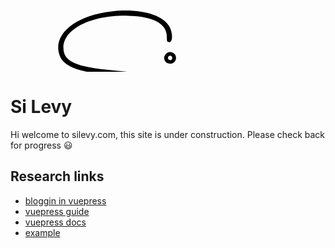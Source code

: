 <p class="logo-container">
<svg id="logo" version="1.1" xmlns="http://www.w3.org/2000/svg" xmlns:xlink="http://www.w3.org/1999/xlink" ><g id="svgg"><path id="path0" d="M161.707 53.445 C 106.107 59.841,70.550 87.211,77.091 118.577 C 81.761 140.972,103.465 150.173,164.642 155.692 C 215.269 160.260,224.159 163.668,224.121 178.495 C 224.049 206.115,158.991 217.214,115.740 196.985 C 110.058 194.327,107.820 194.393,106.735 197.249 C 103.770 205.046,137.215 214.887,166.678 214.887 C 206.552 214.887,232.039 200.506,232.039 178.008 C 232.039 157.800,220.756 152.683,165.645 147.899 C 104.485 142.590,84.617 133.695,84.680 111.650 C 84.766 81.333,129.578 59.100,188.026 60.376 C 228.640 61.263,250.162 72.902,250.162 93.980 C 250.162 101.218,250.400 101.913,253.115 102.583 C 259.766 104.224,260.328 87.844,253.983 77.276 C 242.408 57.998,205.343 48.426,161.707 53.445 M250.809 119.651 C 242.793 124.602,245.020 136.172,254.158 137.050 C 262.137 137.817,267.175 130.602,263.731 123.343 C 261.708 119.080,254.888 117.131,250.809 119.651 M257.716 125.343 C 260.014 127.423,258.564 131.392,255.506 131.392 C 252.355 131.392,250.742 127.786,252.851 125.455 C 254.183 123.984,256.163 123.938,257.716 125.343 " stroke="none" fill="#000000" fill-rule="evenodd"></path></g></svg>
</p>

# Si Levy
Hi welcome to silevy.com, this site is under construction. Please check back for progress 😃

## Research links
- [bloggin in vuepress](https://jordonbaade.com/blog/blogging-vuepress-default-theme/)
- [vuepress guide](https://blog.logrocket.com/vuepress-in-all-its-glory-2f682e4f70c0)
- [vuepress docs](https://vuepress.vuejs.org/guide/deploy.html#google-firebase)
- [example](https://github.com/pterodactyl/documentation/tree/master/.vuepress)
